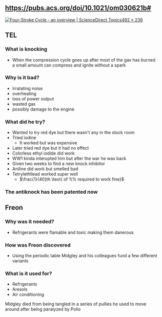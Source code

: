 ## https://pubs.acs.org/doi/10.1021/om030621b#


[![Four-Stroke Cycle - an overview | ScienceDirect Topics](https://ars.els-cdn.com/content/image/3-s2.0-B012176480X000899-gr4.gif)492 × 236](https://www.google.com/url?sa=i&url=https%3A%2F%2Fwww.sciencedirect.com%2Ftopics%2Fengineering%2Ffour-stroke-cycle&psig=AOvVaw1Hl_gIlvYPoJ_MhElnIIIG&ust=1653068895697000&source=images&cd=vfe&ved=0CAwQjRxqFwoTCIij-dKP7PcCFQAAAAAdAAAAABAI)

## TEL

### What is knocking
- When the compression cycle goes up after most of the gas has burned a small amount can compress and ignite without a spark

### Why is it bad?
- Irratating noise
- overheating
- loss of power output
- wasted gas
- possibly damage to the engine

### What did he try?
- Wanted to try red dye but there wasn't any in the stock room
- Tried iodine
	- It worked but was expensive
- Later tried red dye but it had no effect
- Colorless ethyl iodide did work
- WW1 kinda interupted him but after the war he was back
- Given two weeks to find a new knock inhibitor
- Aniline did work but smelled bad
- Tetrylethllead worked super well
	- $\frac{1}{40}th \text{ of 1\% required to work fine}$

### The antiknock has been patented now


## Freon

### Why was it needed?
- Refrigerants were flamable and toxic making them danerous

### How was Freon discovered
- Using the periodic table Midgley and his colleagues fund a few different variants 

### What is it used for?
- Refrigerants
- Aresols
- Air conditioning

Midgley died from being tangled in a series of pullies he used to move around after being paralyzed by Polio
